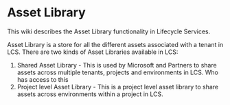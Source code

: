 
# Asset Library
This wiki describes the Asset Library functionality in Lifecycle Services.

Asset Library is a store for all the different assets associated with a tenant in LCS. There are two kinds of Asset Libraries available in LCS:
1) Shared Asset Library - This is used by Microsoft and Partners to share assets across multiple tenants, projects and environments in LCS. 
    Who has access to this
2) Project level Asset Library - This is a project level asset library to share assets across environments within a project in LCS. 

